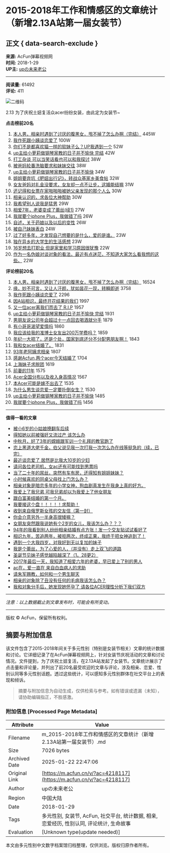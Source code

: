 # 2015-2018年工作和情感区的文章统计（新增2.13A站第一届女装节）

## 正文 { data-search-exclude }


**来源:** AcFun弹幕视频网  
**时间:** 2018-1-29  
**UP主:** [upの未来老公](https://www.acfun.cn/u/1626392)

---

**阅读量:** 61492  
**评论:** 411

![二维码](https://ksurl.cn/createqrcode?content=https%3A%2F%2Fwww.acfun.cn%2Fa%2Fac4218117%3Ffrom%3Dvideo&contentType=URL&toShortUrl=false&width=98&height=98)

2.13 为了庆祝土妞复活众acer纷纷女装，由此定为女装节~

**点击榜前20名**
1. [本人男，相亲时遇到了讨厌的腹黑女，甩不掉了怎么办啊（完结）](http://www.acfun.cn/a/ac2382093) 445W
2. [我作死跟小姨谈恋爱了](http://www.acfun.cn/a/ac2533428) 100W
3. [你们不是都喜欢猫一样的软妹子么？UP我遇到一个](http://www.acfun.cn/a/ac2565946) 52W
4. [up主给小萝莉做钢琴家教的日子并不愉快 完结](http://www.acfun.cn/a/ac2496667) 42W
5. [打工杂谈 可以当笑话看也可以和我探讨](http://www.acfun.cn/a/ac2196843) 38W
6. [被爸妈轮番洗脑要求和妹妹交往](http://www.acfun.cn/a/ac2528921) 38W
7. [up主给小萝莉做钢琴家教的日子并不愉快](http://www.acfun.cn/a/ac2450764) 34W
8. [姐姐要弃坑《肥妞出行记》，转战众基家乡美食帖](http://www.acfun.cn/a/ac4103184) 32W
9. [女友爸妈对礼金没要求，女友却一点不让步，这婚能结嘛](http://www.acfun.cn/a/ac3202828) 31W
10. [还记得和女票在家啪啪啪被她父亲发现的那个人么](http://www.acfun.cn/a/ac2735295) 30W
11. [相亲认识的，求各位大神帮助](http://www.acfun.cn/a/ac2199312) 30W
12. [我希望别人说我是猛男](http://www.acfun.cn/a/ac2341804) 29W
13. [相爱7年，老婆变成了蕾丝(续1)](http://www.acfun.cn/a/ac2371489) 27W
14. [我就要个iphone Plus，我做错了吗](http://www.acfun.cn/a/ac2222338) 26W
15. [自述，关于药娘以及以后的变性](http://www.acfun.cn/a/ac2377273) 26W
16. [被自己妹妹表白](http://www.acfun.cn/a/ac2795415) 24W
17. [过了好多年，才发现自己想要的是什么，爱的是谁。](http://www.acfun.cn/a/ac2167351) 23W
18. [独在异乡的大学生的生活感想](http://www.acfun.cn/a/ac4017293) 23W
19. [16岁想去打职业 但是家里和学习原因很犹豫](http://www.acfun.cn/a/ac3226515) 22W
20. [作为一名伪娘对谈对象的看法，最近有点迷茫，不知道大家怎么看我想的这些。](http://www.acfun.cn/a/ac3232910) 22W

**评论榜前20名**
1. [本人男，相亲时遇到了讨厌的腹黑女，甩不掉了怎么办啊（完结）](http://www.acfun.cn/a/ac2382093) 16524
2. [缘，妙不可言，又让人汗颜，犹如昙花一现，转瞬即逝](http://www.acfun.cn/a/ac3700714) 3758
3. [我作死跟小姨谈恋爱了](http://www.acfun.cn/a/ac2533428) 2296
4. [因A站相识，最终开花结果的我们](http://www.acfun.cn/a/ac3611737) 1997
5. [又一位acer离我们而去了 R.I.P](http://www.acfun.cn/a/ac3463580) 1957
6. [up主给小萝莉做钢琴家教的日子并不愉快 完结](http://www.acfun.cn/a/ac2496667) 1931
7. [男朋友说公司年会超过十一点回去喝酒就分手](http://www.acfun.cn/a/ac2498260) 1879
8. [有小哥哥渴望爱情吗](http://www.acfun.cn/a/ac3422874) 1860
9. [我应该给我的准博士女友出200万学费吗？](http://www.acfun.cn/a/ac3523187) 1859
10. [年纪一大把了，还是个处，国家到底还分不分配男朋友啊！](http://www.acfun.cn/a/ac4147854) 1843
11. [我和女acer结婚了。](http://www.acfun.cn/a/ac3970693) 1831
12. [93年老阿姨求相亲](http://www.acfun.cn/a/ac4206211) 1807
13. [感谢Acfun,两个acer今天结婚了](http://www.acfun.cn/a/ac3712852) 1704
14. [上海妹子求脱团](http://www.acfun.cn/a/ac2222018) 1619
15. [前妻的11年](http://www.acfun.cn/a/ac2307689) 1575
16. [Acer全国分布以及收入身高情况](http://www.acfun.cn/a/ac3216548) 1567
17. [本Acer可能是嫁不出去了](http://www.acfun.cn/a/ac3949941) 1535
18. [为什么男生谈恋爱一定要扑倒女生？](http://www.acfun.cn/a/ac3182144) 1530
19. [up主给小萝莉做钢琴家教的日子并不愉快](http://www.acfun.cn/a/ac2450764) 1485
20. [我就要个iphone Plus，我做错了吗](http://www.acfun.cn/a/ac2222338) 1456

---

**值得一看的文章**
- [被小6岁的小姑娘撩翻车后续](http://www.acfun.cn/a/ac2728950)
- [得知她以前被强奸又流过产 该怎么办](http://www.acfun.cn/a/ac2546853)
- [中秋月，好了3年的嫦娥跟军训一个礼拜的教官跑了](http://www.acfun.cn/a/ac3107369)
- [恋上黑道大佬千金，伯父说见我一次打我一次怎么办在线等挺急的（续，已完）](http://www.acfun.cn/a/ac2467645)
- [最近谈恋爱了 居然是比我大10岁的少妇](http://www.acfun.cn/a/ac2358930)
- [请问各位老司机，女ac还有可能找到男票吗](http://www.acfun.cn/a/ac2396828)
- [当了二十年的屌丝，突然有车有房，还得知有姐姐妹妹？](http://www.acfun.cn/a/ac3115996)
- [小时候喜欢的同桌父母找上门怎么办？](http://www.acfun.cn/a/ac2477928)
- [相亲对象是暗恋多年的小学女神，狗血剧真发生在我身上真的好方。](http://www.acfun.cn/a/ac2792831)
- [我爱上了我兄弟 可我兄弟却以为我爱上了他女朋友](http://www.acfun.cn/a/ac3231760)
- [跟白富美结婚的第一个月。](http://www.acfun.cn/a/ac4162523)
- [我要接这个盘！！！！！求帮助！](http://www.acfun.cn/a/ac2599938)
- [收到来自俄罗斯女孩的交友信（第一封）](http://www.acfun.cn/a/ac3141629)
- [你会介意另外一半身高很矮嘛？](http://www.acfun.cn/a/ac2544806)
- [女朋友突然跟我说她有个2岁的女儿，我该怎么办？？？](http://www.acfun.cn/a/ac4099847)
- [94年的我看到别人纷纷相亲结婚有点方张！发一个交友贴试试看好了](http://www.acfun.cn/a/ac4172145)
- [相识九年，苦追两年，被拒两次，终成正果，我终于把女神追到了！](http://www.acfun.cn/a/ac3858511)
- [遇到一个大我四岁，对我好到无以复加的妹子](http://www.acfun.cn/a/ac3421797)
- [我是个蕾丝，为了心爱的人，（并没有）走上双飞的道路](http://www.acfun.cn/a/ac2792532)
- [圣诞节见妹子感觉越陷越深了（1。28更2）](http://www.acfun.cn/a/ac2452123)
- [2017年最后一天，我知道了相爱六年的老婆，早已爱上了别的男人](http://www.acfun.cn/a/ac4168694)
- [ac在，爱一直在 来自白血病人的求助](http://www.acfun.cn/a/ac2293327)
- [请朱军赐教，如何和一个男生聊天](http://www.acfun.cn/a/ac3901862)
- [相亲的对象除了丑没有任何的毛病我该怎么办？](http://www.acfun.cn/a/ac3749083)
- [我和对象分手后，她发现她怀孕了 请各位ACER理性分析下我们双方](http://www.acfun.cn/a/ac4076734)

---

*注意：以上数据截止到文章发布时，可能会有所变动。*

---

版权 © AcFun，保留所有权利。
<!-- tcd_original_link https://m.acfun.cn/v/?ac=4218117 -->


## 摘要与附加信息

<!-- tcd_abstract -->
该文件包含了2015-2018年间关于多元性别（特别是女装节相关）文章的统计数据和讨论。它详细记录了在AcFun弹幕视频网上，针对女装节庆祝活动的文章和讨论情况。文件提到，为了庆祝土妞复活，在2.13A站发起了女装节。文章统计展示了点击量和评论量，并列出了前20名最受欢迎的文章与评论，涉及相亲、恋爱、性别认同等多元性别话题。透过这些统计，可以感知多元性别群体在社交平台上的表现和倾诉。
<!-- tcd_abstract_end -->

> 摘要与附加信息为自动生成，仅供检索与参考。如有错误或遗漏（未知），请协助编辑指正，不胜感激。

### 附加信息 [Processed Page Metadata]

| Attribute       | Value                                  |
|-----------------|----------------------------------------|
| Filename        | m_2015-2018年工作和情感区的文章统计（新增2.13A站第一届女装节）.md                             |
| Size            | 7026 bytes                           |
| Archived Date   | 2025-01-22 22:47:06                             |
| Original Link   | [https://m.acfun.cn/v/?ac=4218117](https://m.acfun.cn/v/?ac=4218117)                       |
| Author          | upの未来老公                               |
| Region          | 中国大陆                               |
| Date            | 2018-01-29                                 |
| Tags            | 多元性别, 女装节, AcFun, 社交平台, 统计数据, 相亲, 恋爱经历, 性别认同, 评论统计, 生命故事                                 |
| Evaluation            | [Unknown type(update needed)]                                 |
<!-- tcd_table_end -->

本文由多元性别中文数字档案馆归档整理，仅供浏览。版权归原作者所有。
